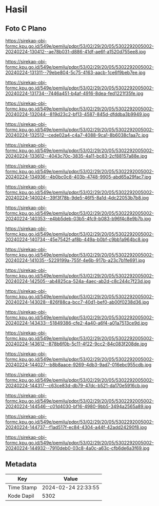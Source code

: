 # Hasil

## Foto C Plano

https://sirekap-obj-formc.kpu.go.id/549e/pemilu/pdpr/53/02/29/20/05/5302292005002-20240224-130412--ae78b031-d886-41df-ae6f-a1520d755ee8.jpg

https://sirekap-obj-formc.kpu.go.id/549e/pemilu/pdpr/53/02/29/20/05/5302292005002-20240224-131311--79ebe804-5c75-4163-aacb-1ce6f9beb7ee.jpg

https://sirekap-obj-formc.kpu.go.id/549e/pemilu/pdpr/53/02/29/20/05/5302292005002-20240224-131734--7446a451-b4af-4916-8dea-fed1221f35fe.jpg

https://sirekap-obj-formc.kpu.go.id/549e/pemilu/pdpr/53/02/29/20/05/5302292005002-20240224-132044--819d23c2-bf13-4587-845d-dfddba3b9949.jpg

https://sirekap-obj-formc.kpu.go.id/549e/pemilu/pdpr/53/02/29/20/05/5302292005002-20240224-132512--cede02a4-c4a7-4088-9ca1-8b6038c1aa7c.jpg

https://sirekap-obj-formc.kpu.go.id/549e/pemilu/pdpr/53/02/29/20/05/5302292005002-20240224-133612--4043c70c-3835-4a11-bc83-2cf88157a88e.jpg

https://sirekap-obj-formc.kpu.go.id/549e/pemilu/pdpr/53/02/29/20/05/5302292005002-20240224-134936--4b0bc0c8-403b-4748-9905-abd65a29fac7.jpg

https://sirekap-obj-formc.kpu.go.id/549e/pemilu/pdpr/53/02/29/20/05/5302292005002-20240224-140024--39f3f78b-9de5-46f5-8a1d-4dc22053b7b8.jpg

https://sirekap-obj-formc.kpu.go.id/549e/pemilu/pdpr/53/02/29/20/05/5302292005002-20240224-140353--e4bb5deb-03b5-4fc9-b083-b96f4c8e9b7b.jpg

https://sirekap-obj-formc.kpu.go.id/549e/pemilu/pdpr/53/02/29/20/05/5302292005002-20240224-140734--45e7542f-af8b-449a-b0bf-c9bb1a964bc8.jpg

https://sirekap-obj-formc.kpu.go.id/549e/pemilu/pdpr/53/02/29/20/05/5302292005002-20240224-141035--5229199a-755f-4e6b-917b-a23c7b1fe691.jpg

https://sirekap-obj-formc.kpu.go.id/549e/pemilu/pdpr/53/02/29/20/05/5302292005002-20240224-142505--ab4825ca-524a-4aec-ab2d-c8c244c7f23d.jpg

https://sirekap-obj-formc.kpu.go.id/549e/pemilu/pdpr/53/02/29/20/05/5302292005002-20240224-143028--826f88ca-bcc7-40d1-bef0-ab00f0238d36.jpg

https://sirekap-obj-formc.kpu.go.id/549e/pemilu/pdpr/53/02/29/20/05/5302292005002-20240224-143433--51849386-cfe2-4a40-a6f4-a01a7513ce9d.jpg

https://sirekap-obj-formc.kpu.go.id/549e/pemilu/pdpr/53/02/29/20/05/5302292005002-20240224-143612--878b6f0b-5c11-4f22-9cc2-84c083f208de.jpg

https://sirekap-obj-formc.kpu.go.id/549e/pemilu/pdpr/53/02/29/20/05/5302292005002-20240224-144027--b8b8aace-9269-4db3-9ad7-016ebc955cdb.jpg

https://sirekap-obj-formc.kpu.go.id/549e/pemilu/pdpr/53/02/29/20/05/5302292005002-20240224-144317--c63ce83d-db79-47dc-b521-da170e5916cb.jpg

https://sirekap-obj-formc.kpu.go.id/549e/pemilu/pdpr/53/02/29/20/05/5302292005002-20240224-144546--c01d4030-bf16-4980-9bb5-3494a2565a89.jpg

https://sirekap-obj-formc.kpu.go.id/549e/pemilu/pdpr/53/02/29/20/05/5302292005002-20240224-144737--f1ad517f-ec84-4304-a44f-42add24290f8.jpg

https://sirekap-obj-formc.kpu.go.id/549e/pemilu/pdpr/53/02/29/20/05/5302292005002-20240224-144932--7910deb0-03c8-4a0c-a63c-cfb6de6a3f69.jpg


## Metadata

| Key        | Value               |
| ---------- | ------------------- |
| Time Stamp | 2024-02-24 22:33:55 |
| Kode Dapil | 5302                |



